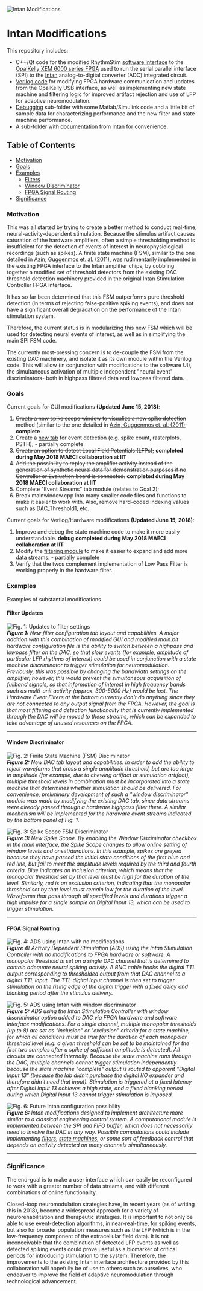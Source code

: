 ![][Logo_Small] 

# Intan Modifications #

This repository includes:  
* C++/Qt code for the modified RhythmStim [software interface](GUI) to the [OpalKelly XEM 6000 series FPGA](https://www.opalkelly.com/products/xem6010/ "Opal Kelly") used to run the serial parallel interface (SPI) to the [Intan](http://www.intantech.com/) analog-to-digital converter (ADC) integrated circuit.
* [Verilog code](Hardware) for modifying FPGA hardware communication and updates from the OpalKelly USB interface, as well as implementing new state machine and filtering logic for improved artifact rejection and use of LFP for adaptive neuromodulation.
* [Debugging](debugging) sub-folder with some Matlab/Simulink code and a little bit of sample data for characterizing performance and the new filter and state machine performance.
* A sub-folder with [documentation](doc) from [Intan](http://www.intantech.com/downloads.html  "Intan Downloads") for convenience.

## Table of Contents ##

* [Motivation](#motivation)  
* [Goals](#goals)  
* [Examples](#examples)
	* [Filters](#filter-updates)
	* [Window Discriminator](#window-discriminator)
	* [FPGA Signal Routing](#fpga-signal-routing)
* [Significance](#significance)

### Motivation ###

This was all started by trying to create a better method to conduct real-time, neural-activity-dependent stimulation.
Because the stimulus artifact causes saturation of the hardware amplifiers, often a simple thresholding method
is insufficient for the detection of events of interest in neurophysiological recordings (such as spikes). 
A finite state machine (FSM), similar to the one detailed in [Azin, Guggenmos et. al. (2011)](https://ieeexplore.ieee.org/document/5723023/ "A Battery-Powered Activity-Dependent Intracortical Microstimulation IC for Brain-Machine-Brain Interface"),
was rudimentarily implemented in the existing FPGA interface to the Intan amplifier chips, by cobbling together
a modified set of threshold detectors from the existing DAC threshold detection machinery provided in the original
Intan Stimulation Controller FPGA interface. 

It has so far been determined that this FSM outperforms pure threshold detection (in terms of rejecting false-positive
spiking events), and does not have a significant overall degradation on the performance of the Intan stimulation system.

Therefore, the current status is in modularizing this new FSM which will be used for detecting neural events of interest,
as well as in simplifying the main SPI FSM code. 

The currently most-pressing concern is to de-couple the FSM from the existing DAC machinery, and isolate it as its own
module within the Verilog code. This will allow (in conjunction with modifications to the software UI), the simultaneous
activation of multiple independent "neural event" discriminators- both in highpass filtered data and lowpass filtered data.


### Goals ###

Current goals for GUI modifications **(Updated June 15, 2018)**:

1. ~~Create a new spike scope window to visualize a new spike detection method (similar to the one detailed in [Azin, Guggenmos et. al. (2011)](https://ieeexplore.ieee.org/document/5723023/ "A Battery-Powered Activity-Dependent Intracortical Microstimulation IC for Brain-Machine-Brain Interface");~~ **complete**  
2. Create a [new tab](../GUI/MM-RHS2000_Interface/source/mainwindow.cpp "link to C++ code") for event detection (e.g. spike count, rasterplots, PSTH); - partially complete  
3. ~~Create an option to detect Local Field Potentials (LFPs);~~ **completed during May 2018 MAECI collaboration at IIT**  
4. ~~Add the possibility to replay the amplifier activity instead of the generation of synthetic neural data for demonstration purposes if no Controller or Evaluation board is connected.~~ **completed during May 2018 MAECI collaboration at IIT**  
5. Complete "Event Streams" tab module (relates to Goal 2);  
6. Break mainwindow.cpp into many smaller code files and functions to make it easier to work with. Also, remove hard-coded indexing values such as DAC_Threshold1, etc.  

Current goals for Verilog/Hardware modifications **(Updated June 15, 2018)**:

1. Improve ~~and debug~~ the state machine code to make it more easily understandable. **debug completed during May 2018 MAECI collaboration at IIT**  
2. Modify the [filtering module](../Hardware/MM-FSM/2018-01-16_RHS2000%20Window%20Discriminator/scalable_filter.v ("link to verilog code")) to make it easier to expand and add more data streams. - partially complete  
3. Verify that the twos complement implementation of Low Pass Filter is working properly in the hardware filter.  

### Examples ###

Examples of substantial modifications

#### Filter Updates ####
![Fig. 1: Updates to filter settings](doc/Images/filter_tab.PNG)  
_**Figure 1:** New filter configuration tab layout and capabilities. A major addition with this combination of modified GUI and modified main.bit hardware configuration file is the ability to switch between a highpass and lowpass filter on the DAC, so that slow events (for example, amplitude of particular LFP rhythms of interest) could be used in conjunction with a state machine discriminator to trigger stimulation for neuromodulation. Previously, this was possible by changing the bandwidth settings on the amplifier; however, this would prevent the simultaneous acquisition of fullband signals, so that information of interest in high frequency bands such as multi-unit activity (approx. 300-5000 Hz) would be lost. The Hardware Event Filters at the bottom currently don't do anything since they are not connected to any output signal from the FPGA. However, the goal is that most filtering and detection functionality that is currently implemented through the DAC will be moved to these streams, which can be expanded to take advantage of unused resources on the FPGA._

---

#### Window Discriminator ####
![Fig. 2: Finite State Machine (FSM) Disciminator](doc/Images/window_discriminator_tab.PNG)  
_**Figure 2:** New DAC tab layout and capabilities. In order to add the ability to reject waveforms that cross a single amplitude threshold, but are too large in amplitude (for example, due to chewing artifact or stimulation artifact), multiple threshold levels in combination must be incorporated into a state machine that determines whether stimulation should be delivered. For convenience, preliminary development of such a "window discriminator" module was made by modifying the existing DAC tab, since data streams were already passed through a hardware highpass filter there. A similar mechanism will be implemented for the hardware event streams indicated by the bottom panel of Fig. 1._

![Fig. 3: Spike Scope FSM Discriminator](doc/Images/window_discriminator_SpikeWindow.PNG)  
_**Figure 3:** New Spike Scope. By enabling the Window Disciminator checkbox in the main interface, the Spike Scope changes to allow online setting of window levels and onset/durations. In this example, spikes are greyed because they have passed the initial state conditions of the first blue and red line, but fail to meet the amplitude levels required by the third and fourth criteria. Blue indicates an inclusion criterion, which means that the monopolar threshold set by that level must be high for the duration of the level. Similarly, red is an exclusion criterion, indicating that the monopolar threshold set by that level must remain low for the duration of the level. Waveforms that pass through all specified levels and durations trigger a high impulse for a single sample on Digital Input 13, which can be used to trigger stimulation._

---

#### FPGA Signal Routing ####

![Fig. 4: ADS using Intan with no modifications](doc/Images/basic_config_fpga.PNG)  
_**Figure 4:** Activity Dependent Stimulation (ADS) using the Intan Stimulation Controller with no modifications to FPGA hardware or software. A monopolar threshold is set on a single DAC channel that is determined to contain adequate neural spiking activity. A BNC cable hooks the digital TTL output corresponding to thresholded output from that DAC channel to a digital TTL input. The TTL digital input channel is then set to trigger stimulation on the rising edge of the digital trigger with a fixed delay and blanking period after the stimulus delivery._

![Fig. 5: ADS using Intan with window discriminator](doc/Images/basic_window_fpga.PNG)  
_**Figure 5:** ADS using the Intan Stimulation Controller with window discriminator option added to DAC via FPGA hardware and software interface modifications. For a single channel, multiple monopolar thresholds (up to 8) are set as "inclusion" or "exclusion" criteria for a state machine, for which all conditions must be true for the duration of each monopolar threshold level (e.g. a given threshold can be set to be maintained for the first two samples after a spike of sufficient amplitude is detected). All circuits are connected internally. Because the state machine runs through the DAC, multiple channels cannot trigger stimulation independently because the state machine "complete" output is routed to apparent "Digital Input 13" (because the lab didn't purchase the digital I/O expander and therefore didn't need that input). Stimulation is triggered at a fixed latency after Digital Input 13 achieves a high state, and a fixed blanking period during which Digital Input 13 cannot trigger stimulation is imposed._

![Fig. 6: Future Intan configuration possibility](doc/Images/new_module_fpga.PNG)  
_**Figure 6:** Intan modifications designed to implement architecture more similar to a classical engineering control system. A computational module is implemented between the SPI and FIFO buffer, which does not necessarily need to involve the DAC in any way. Possible computations could include implementing [filters](#filter-updates), [state machines](#window-discriminator), or some sort of feedback control that depends on activity detected on many channels simultaneously._

---

### Significance ###

The end-goal is to make a user interface which can easily be reconfigured to work with a greater number of data streams, and with different combinations of online functionality.

Closed-loop neuromodulation strategies have, in recent years (as of writing this in 2018), become a widespread approach for a variety of neurorehabilitation and therapeutic strategies. It is important to not only be able to use event-detection algorithms, in near-real-time, for spiking events, but also for broader population measures such as the LFP (which is in the low-frequency component of the extracellular field data). It is not inconceivable that the combination of detected LFP events as well as detected spiking events could prove useful as a biomarker of critical periods for introducing stimulation to the system. Therefore, the improvements to the existing Intan interface architecture provided by this collaboration will hopefully be of use to others such as ourselves, who endeavor to improve the field of adaptive neuromodulation through technological advancement.

[Logo_Small]: doc/Images/Logo_Small.PNG "Intan Modifications"


